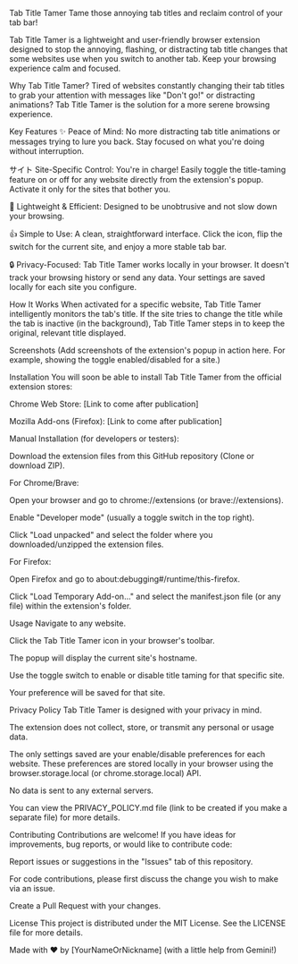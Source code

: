 Tab Title Tamer
Tame those annoying tab titles and reclaim control of your tab bar!

Tab Title Tamer is a lightweight and user-friendly browser extension designed to stop the annoying, flashing, or distracting tab title changes that some websites use when you switch to another tab. Keep your browsing experience calm and focused.

Why Tab Title Tamer?
Tired of websites constantly changing their tab titles to grab your attention with messages like "Don't go!" or distracting animations? Tab Title Tamer is the solution for a more serene browsing experience.

Key Features
✨ Peace of Mind: No more distracting tab title animations or messages trying to lure you back. Stay focused on what you're doing without interruption.

サイト Site-Specific Control: You're in charge! Easily toggle the title-taming feature on or off for any website directly from the extension's popup. Activate it only for the sites that bother you.

🚀 Lightweight & Efficient: Designed to be unobtrusive and not slow down your browsing.

👍 Simple to Use: A clean, straightforward interface. Click the icon, flip the switch for the current site, and enjoy a more stable tab bar.

🔒 Privacy-Focused: Tab Title Tamer works locally in your browser. It doesn't track your browsing history or send any data. Your settings are saved locally for each site you configure.

How It Works
When activated for a specific website, Tab Title Tamer intelligently monitors the tab's title. If the site tries to change the title while the tab is inactive (in the background), Tab Title Tamer steps in to keep the original, relevant title displayed.

Screenshots
(Add screenshots of the extension's popup in action here. For example, showing the toggle enabled/disabled for a site.)

Installation
You will soon be able to install Tab Title Tamer from the official extension stores:

Chrome Web Store: [Link to come after publication]

Mozilla Add-ons (Firefox): [Link to come after publication]

Manual Installation (for developers or testers):

Download the extension files from this GitHub repository (Clone or download ZIP).

For Chrome/Brave:

Open your browser and go to chrome://extensions (or brave://extensions).

Enable "Developer mode" (usually a toggle switch in the top right).

Click "Load unpacked" and select the folder where you downloaded/unzipped the extension files.

For Firefox:

Open Firefox and go to about:debugging#/runtime/this-firefox.

Click "Load Temporary Add-on..." and select the manifest.json file (or any file) within the extension's folder.

Usage
Navigate to any website.

Click the Tab Title Tamer icon in your browser's toolbar.

The popup will display the current site's hostname.

Use the toggle switch to enable or disable title taming for that specific site.

Your preference will be saved for that site.

Privacy Policy
Tab Title Tamer is designed with your privacy in mind.

The extension does not collect, store, or transmit any personal or usage data.

The only settings saved are your enable/disable preferences for each website. These preferences are stored locally in your browser using the browser.storage.local (or chrome.storage.local) API.

No data is sent to any external servers.

You can view the PRIVACY_POLICY.md file (link to be created if you make a separate file) for more details.

Contributing
Contributions are welcome! If you have ideas for improvements, bug reports, or would like to contribute code:

Report issues or suggestions in the "Issues" tab of this repository.

For code contributions, please first discuss the change you wish to make via an issue.

Create a Pull Request with your changes.

License
This project is distributed under the MIT License. See the LICENSE file for more details.

Made with ❤️ by [YourNameOrNickname] (with a little help from Gemini!)
